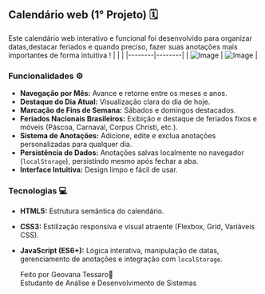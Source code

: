 ## Calendário web (1° Projeto) 🗓️

Este calendário web interativo e funcional foi desenvolvido para organizar datas,destacar feriados e quando preciso, fazer suas anotações mais importantes de forma intuitiva !
|  |  |
|--------|--------|
| ![Image](https://github.com/user-attachments/assets/bb3c5fee-5697-4e81-9599-71ae4a290259) | ![Image](https://github.com/user-attachments/assets/08868702-5d85-4421-ad02-92242d96b96e) | 

### Funcionalidades ⚙️

* **Navegação por Mês:** Avance e retorne entre os meses e anos.
* **Destaque do Dia Atual:** Visualização clara do dia de hoje.
* **Marcação de Fins de Semana:** Sábados e domingos destacados.
* **Feriados Nacionais Brasileiros:** Exibição e destaque de feriados fixos e móveis (Páscoa, Carnaval, Corpus Christi, etc.).
* **Sistema de Anotações:** Adicione, edite e exclua anotações personalizadas para qualquer dia.
* **Persistência de Dados:** Anotações salvas localmente no navegador (`localStorage`), persistindo mesmo após fechar a aba.
* **Interface Intuitiva:** Design limpo e fácil de usar.

### Tecnologias 💻

* **HTML5:** Estrutura semântica do calendário.
* **CSS3:** Estilização responsiva e visual atraente (Flexbox, Grid, Variáveis CSS).
* **JavaScript (ES6+):** Lógica interativa, manipulação de datas, gerenciamento de anotações e integração com `localStorage`.

  Feito por Geovana Tessaro💫\
  Estudante de Análise e Desenvolvimento de Sistemas
